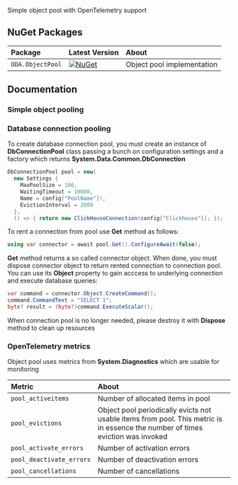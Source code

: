 Simple object pool with OpenTelemetry support 

## NuGet Packages

| **Package** | **Latest Version** | **About** |
|:--|:--|:--|
| `ODA.ObjectPool` | [![NuGet](https://img.shields.io/nuget/v/ODA.ObjectPool?logo=nuget&label=NuGet&color=blue)](https://www.nuget.org/packages/ODA.ObjectPool/ "Download ODA.ObjectPool from NuGet.org") | Object pool implementation |

## Documentation

### Simple object pooling

### Database connection pooling

To create database connection pool, you must create an instance of **DbConnectionPool** class passing a bunch on configuration settings and a factory which returns **System.Data.Common.DbConnection**


<!-- snippet: quick-start -->
```cs
DbConnectionPool pool = new(
  new Settings { 
    MaxPoolSize = 100, 
    WaitingTimeout = 10000, 
    Name = config["PoolName"]!, 
    EvictionInterval = 2000 
  },
  () => { return new ClickHouseConnection(config["Clickhouse"]); });
```
<!-- endSnippet -->

To rent a connection from pool use **Get** method as follows:

<!-- snippet: quick-start -->
```cs
using var connector = await pool.Get().ConfigureAwait(false);
```
<!-- endSnippet -->

**Get** method returns a so called connector object. When done, you must dispose connector object to return rented connection to connection pool. You can use its **Object** property to gain acccess to underlying connection and execute database queries:

<!-- snippet: quick-start -->
```cs
var command = connector.Object.CreateCommand();
command.CommandText = "SELECT 1";
byte? result = (byte?)command.ExecuteScalar();
```
<!-- endSnippet -->

When connection pool is no longer needed, please destroy it with **Dispose** method to clean up resources

### OpenTelemetry metrics

Object pool uses metrics from **System.Diagnostics** which are usable for monitoring 

| **Metric** | **About** |
|:--|:--|
| `pool_activeitems` | Number of allocated items in pool |
| `pool_evictions` | Object pool periodically evicts not usable items from pool. This metric is in essence the number of times eviction was invoked|
| `pool_activate_errors` | Number of activation errors |
| `pool_deactivate_errors` | Number of deactivation errors |
| `pool_cancellations` | Number of cancellations |



